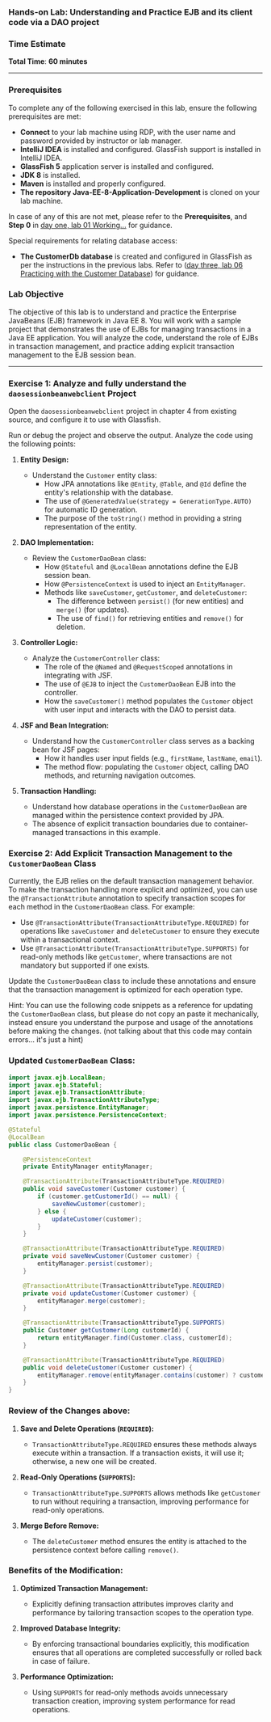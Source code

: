 ### Hands-on Lab: Understanding and Practice EJB and its client code via a DAO project

### **Time Estimate**

**Total Time**: **60 minutes**

---

### Prerequisites

To complete any of the following exercised in this lab, ensure the following prerequisites are met:

- **Connect** to your lab machine using RDP, with the user name and password provided by instructor or lab manager.
- **IntelliJ IDEA** is installed and configured. GlassFish support is installed in IntelliJ IDEA.
- **GlassFish 5** application server is installed and configured.
- **JDK 8** is installed.
- **Maven** is installed and properly configured.
- **The repository Java-EE-8-Application-Development** is cloned on your lab machine.

In case of any of this are not met, please refer to the **Prerequisites**, and **Step 0** in [day one, lab 01 Working...](../day-01/01%20Working%20with%20a%20Simple%20JSF%20form%20Project.md) for guidance.

Special requirements for relating database access:

- **The CustomerDb database** is created and configured in GlassFish as per the instructions in the previous labs. Refer to ([day three, lab 06 Practicing with the Customer Database](../day-03/06%20Practicing%20with%20the%20Customer%20Database.md)) for guidance.

### Lab Objective

The objective of this lab is to understand and practice the Enterprise JavaBeans (EJB) framework in Java EE 8. You will work with a sample project that demonstrates the use of EJBs for managing transactions in a Java EE application. You will analyze the code, understand the role of EJBs in transaction management, and practice adding explicit transaction management to the EJB session bean.

---

### Exercise 1: Analyze and fully understand the `daosessionbeanwebclient` Project

Open the `daosessionbeanwebclient` project in chapter 4 from existing source, and configure it to use with Glassfish.

Run or debug the project and observe the output. Analyze the code using the following points:

1.  **Entity Design:**

    - Understand the `Customer` entity class:
      - How JPA annotations like `@Entity`, `@Table`, and `@Id` define the entity's relationship with the database.
      - The use of `@GeneratedValue(strategy = GenerationType.AUTO)` for automatic ID generation.
      - The purpose of the `toString()` method in providing a string representation of the entity.

2.  **DAO Implementation:**

    - Review the `CustomerDaoBean` class:
      - How `@Stateful` and `@LocalBean` annotations define the EJB session bean.
      - How `@PersistenceContext` is used to inject an `EntityManager`.
      - Methods like `saveCustomer`, `getCustomer`, and `deleteCustomer`:
        - The difference between `persist()` (for new entities) and `merge()` (for updates).
        - The use of `find()` for retrieving entities and `remove()` for deletion.

3.  **Controller Logic:**

    - Analyze the `CustomerController` class:
      - The role of the `@Named` and `@RequestScoped` annotations in integrating with JSF.
      - The use of `@EJB` to inject the `CustomerDaoBean` EJB into the controller.
      - How the `saveCustomer()` method populates the `Customer` object with user input and interacts with the DAO to persist data.

4.  **JSF and Bean Integration:**

    - Understand how the `CustomerController` class serves as a backing bean for JSF pages:
      - How it handles user input fields (e.g., `firstName`, `lastName`, `email`).
      - The method flow: populating the `Customer` object, calling DAO methods, and returning navigation outcomes.

5.  **Transaction Handling:**

    - Understand how database operations in the `CustomerDaoBean` are managed within the persistence context provided by JPA.
    - The absence of explicit transaction boundaries due to container-managed transactions in this example.

### Exercise 2: Add Explicit Transaction Management to the `CustomerDaoBean` Class

Currently, the EJB relies on the default transaction management behavior. To make the transaction handling more explicit and optimized, you can use the `@TransactionAttribute` annotation to specify transaction scopes for each method in the `CustomerDaoBean` class. For example:

- Use `@TransactionAttribute(TransactionAttributeType.REQUIRED)` for operations like `saveCustomer` and `deleteCustomer` to ensure they execute within a transactional context.
- Use `@TransactionAttribute(TransactionAttributeType.SUPPORTS)` for read-only methods like `getCustomer`, where transactions are not mandatory but supported if one exists.

Update the `CustomerDaoBean` class to include these annotations and ensure that the transaction management is optimized for each operation type.

Hint: You can use the following code snippets as a reference for updating the `CustomerDaoBean` class, but please do not copy an paste it mechanically, instead ensure you understand the purpose and usage of the annotations before making the changes. (not talking about that this code may contain errors... it's just a hint)

### Updated `CustomerDaoBean` Class:

```java
import javax.ejb.LocalBean;
import javax.ejb.Stateful;
import javax.ejb.TransactionAttribute;
import javax.ejb.TransactionAttributeType;
import javax.persistence.EntityManager;
import javax.persistence.PersistenceContext;

@Stateful
@LocalBean
public class CustomerDaoBean {

    @PersistenceContext
    private EntityManager entityManager;

    @TransactionAttribute(TransactionAttributeType.REQUIRED)
    public void saveCustomer(Customer customer) {
        if (customer.getCustomerId() == null) {
            saveNewCustomer(customer);
        } else {
            updateCustomer(customer);
        }
    }

    @TransactionAttribute(TransactionAttributeType.REQUIRED)
    private void saveNewCustomer(Customer customer) {
        entityManager.persist(customer);
    }

    @TransactionAttribute(TransactionAttributeType.REQUIRED)
    private void updateCustomer(Customer customer) {
        entityManager.merge(customer);
    }

    @TransactionAttribute(TransactionAttributeType.SUPPORTS)
    public Customer getCustomer(Long customerId) {
        return entityManager.find(Customer.class, customerId);
    }

    @TransactionAttribute(TransactionAttributeType.REQUIRED)
    public void deleteCustomer(Customer customer) {
        entityManager.remove(entityManager.contains(customer) ? customer : entityManager.merge(customer));
    }
}

```

### Review of the Changes above:

1.  **Save and Delete Operations (`REQUIRED`):**

    - `TransactionAttributeType.REQUIRED` ensures these methods always execute within a transaction. If a transaction exists, it will use it; otherwise, a new one will be created.

2.  **Read-Only Operations (`SUPPORTS`):**

    - `TransactionAttributeType.SUPPORTS` allows methods like `getCustomer` to run without requiring a transaction, improving performance for read-only operations.

3.  **Merge Before Remove:**

    - The `deleteCustomer` method ensures the entity is attached to the persistence context before calling `remove()`.

### Benefits of the Modification:

1.  **Optimized Transaction Management:**

    - Explicitly defining transaction attributes improves clarity and performance by tailoring transaction scopes to the operation type.

2.  **Improved Database Integrity:**

    - By enforcing transactional boundaries explicitly, this modification ensures that all operations are completed successfully or rolled back in case of failure.

3.  **Performance Optimization:**

    - Using `SUPPORTS` for read-only methods avoids unnecessary transaction creation, improving system performance for read operations.
